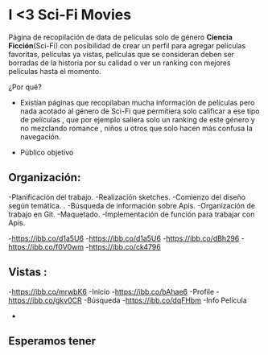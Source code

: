 # I <3 Sci-Fi Movies
Página de recopilación de data de películas solo de género **Ciencia Ficción**(Sci-Fi) con posibilidad de crear un perfil para agregar películas favoritas, películas ya vistas, películas que se consideran deben ser borradas de la historia por su calidad o ver un ranking con mejores películas hasta el momento.

¿Por qué?
- Existían páginas que recopilaban mucha información de películas pero nada acotado al género de Sci-Fi que permitiera solo calificar a ese tipo de películas , que por ejemplo saliera solo un ranking de este género y no mezclando romance , niños u otros que solo hacen más confusa la navegación.

- Público objetivo 

## Organización:

-Planificación del trabajo.
-Realización sketches.
-Comienzo del diseño según temática. .
-Búsqueda de información sobre Apis.
-Organización de trabajo en Git.
-Maquetado.
-Implementación de función para trabajar con Apis.

-https://ibb.co/d1a5U6
-https://ibb.co/d1a5U6
-https://ibb.co/dBh296
-https://ibb.co/f0V0wm
-https://ibb.co/ck4796

## Vistas :
-https://ibb.co/mrwbK6 -Inicio
-https://ibb.co/bAhae6 -Profile
-https://ibb.co/gkv0CR -Búsqueda
-https://ibb.co/dqFHbm -Info Película

-
## Esperamos tener

## 

###
